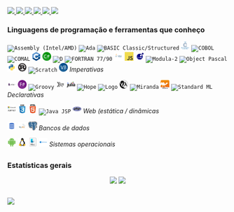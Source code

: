 <a href="https://www.youtube.com/c/JoseAugustoNavarroGarciaManzano" 
   target="_blank"><img src="https://img.shields.io/badge/YouTube-red?style=plastic" 
   target="_blank">
</a>
<a href="https://www.linkedin.com/in/augustomanzano/" 
   target="_blank"><img src="https://img.shields.io/badge/LinkedIn-blue?style=plastic"    
   target="_blank">
</a>
<a href="https://sourceforge.net/u/augustomanzano/profile" 
   target="_blank"><img src="https://img.shields.io/badge/SourceForge-orange?style=plastic" 
   target="_blank">
</a>
<a href="https://www.researchgate.net/profile/Jose-Augusto-Manzano" 
   target="_blank"><img src="https://img.shields.io/badge/ResearchGate-brigthgreen?style=plastic" 
   target="_blank">
</a>
<a href="https://orcid.org/0000-0001-9248-7765" 
   target="_blank"><img src="https://img.shields.io/badge/ORCID-yellow?style=plastic" 
   target="_blank">
</a>
<a href="http://lattes.cnpq.br/8184615061457853" 
   target="_blank"><img src="https://img.shields.io/badge/Lattes-blue?style=plastic" 
   target="_blank">
</a>

### Linguagens de programação e ferramentas que conheço
<code><img height="20" src="https://image.flaticon.com/icons/png/512/1088/1088504.png" title="Assembly (Intel/AMD)"></code>
<code><img height="20" src="https://www.pngjoy.com/pngl/67/1465582_typing-ada-programming-language-logo-transparent-png.png" title="Ada"></code>
<code><img height="20" src="https://cdn.icon-icons.com/icons2/326/PNG/256/Letter_B_blue_35053.png" title="BASIC Classic/Structured"></code>
<code><img height="20" src="https://raw.githubusercontent.com/github/explore/80688e429a7d4ef2fca1e82350fe8e3517d3494d/topics/c/c.png" title="C"></code>
<code><img height="20" src="https://i.dlpng.com/static/png/7202338_preview.png" title="COBOL"></code>
<code><img height="20" src="https://icons.iconarchive.com/icons/hydrattz/multipurpose-alphabet/256/Letter-C-pink-icon.png" title="COMAL"></code>
<code><img height="20" src="https://raw.githubusercontent.com/github/explore/80688e429a7d4ef2fca1e82350fe8e3517d3494d/topics/cpp/cpp.png" title="C++"></code>
<code><img height="20" src="https://raw.githubusercontent.com/github/explore/80688e429a7d4ef2fca1e82350fe8e3517d3494d/topics/csharp/csharp.png" title="C#"></code>
<code><img height="20" src="https://www.logo.wine/a/logo/D_(programming_language)/D_(programming_language)-Logo.wine.svg" title="D"></code>
<code><img height="20" src="https://cdn.icon-icons.com/icons2/2107/PNG/512/file_type_fortran_icon_130596.png" title="FORTRAN 77/90"></code>
<code><img height="20" src="https://raw.githubusercontent.com/github/explore/80688e429a7d4ef2fca1e82350fe8e3517d3494d/topics/java/java.png" title="Java"></code>
<code><img height="20" src="https://raw.githubusercontent.com/github/explore/80688e429a7d4ef2fca1e82350fe8e3517d3494d/topics/javascript/javascript.png" title="JavaScript"></code>
<code><img height="20" src="https://raw.githubusercontent.com/github/explore/80688e429a7d4ef2fca1e82350fe8e3517d3494d/topics/lua/lua.png" title="Lua"></code>
<code><img height="20" src="https://icons.iconarchive.com/icons/hydrattz/multipurpose-alphabet/256/Letter-M-black-icon.png" title="Modula-2"></code>
<code><img height="20" src="https://icons.iconarchive.com/icons/cjdowner/cryptocurrency/512/Pascal-Lite-icon.png" title="Object Pascal"></code>
<code><img height="20" src="https://raw.githubusercontent.com/github/explore/80688e429a7d4ef2fca1e82350fe8e3517d3494d/topics/python/python.png" title="Python"></code>
<code><img height="20" src="https://raw.githubusercontent.com/github/explore/80688e429a7d4ef2fca1e82350fe8e3517d3494d/topics/rust/rust.png" title="Rust"></code>
<code><img height="20" src="https://cdn.pngsumo.com/scratch-logo-png-and-scratch-logo-transparent-clipart-free-download-scratch-logo-png-260_260.jpg" title="Scratch"></code>
<code><img height="20" src="https://raw.githubusercontent.com/github/explore/80688e429a7d4ef2fca1e82350fe8e3517d3494d/topics/visual-basic/visual-basic.png" title="Visual Basic"></code>
<i>Imperativas</i>

<code><img height="20" src="https://raw.githubusercontent.com/github/explore/80688e429a7d4ef2fca1e82350fe8e3517d3494d/topics/elixir/elixir.png" title="Elixir"></code>
<code><img height="20" src="https://raw.githubusercontent.com/github/explore/80688e429a7d4ef2fca1e82350fe8e3517d3494d/topics/fsharp/fsharp.png" title="F#"></code>
<code><img height="20" src="https://www.pngfind.com/pngs/m/213-2138387_file-groovy-logo-svg-groovy-language-logo-hd.png" title="Groovy"></code>
<code><img height="20" src="https://raw.githubusercontent.com/github/explore/80688e429a7d4ef2fca1e82350fe8e3517d3494d/topics/haskell/haskell.png" title="Haskell"></code>
<code><img height="20" src="https://raw.githubusercontent.com/github/explore/80688e429a7d4ef2fca1e82350fe8e3517d3494d/topics/julia/julia.png" title="Julia"></code>
<code><img height="20" src="https://static.thenounproject.com/png/2927373-200.png" title="Hope"></code>
<code><img height="20" src="https://cdn.icon-icons.com/icons2/365/PNG/256/turtle-icon_36958.png" title="Logo"></code>
<code><img height="20" src="https://raw.githubusercontent.com/github/explore/80688e429a7d4ef2fca1e82350fe8e3517d3494d/topics/lisp/lisp.png" title="LispC"></code>
<code><img height="20" src="https://icons.iconarchive.com/icons/hydrattz/multipurpose-alphabet/256/Letter-M-red-icon.png" title="Miranda"></code>
<code><img height="20" src="https://raw.githubusercontent.com/github/explore/80688e429a7d4ef2fca1e82350fe8e3517d3494d/topics/ocaml/ocaml.png" title="Ocaml"></code>
<code><img height="20" src="https://icons.iconarchive.com/icons/hydrattz/multipurpose-alphabet/256/Letter-S-gold-icon.png" title="Standard ML"></code>
<i>Declarativas</i>

<code><img height="20" src="https://raw.githubusercontent.com/github/explore/80688e429a7d4ef2fca1e82350fe8e3517d3494d/topics/aspnet/aspnet.png" title="ASP.NET"></code>
<code><img height="20" src="https://raw.githubusercontent.com/github/explore/80688e429a7d4ef2fca1e82350fe8e3517d3494d/topics/css/css.png" title="CSS"></code>
<code><img height="20" src="https://raw.githubusercontent.com/github/explore/80688e429a7d4ef2fca1e82350fe8e3517d3494d/topics/html/html.png" title="HTML/XHTML"></code>
<code><img height="20" src="https://cdn.icon-icons.com/icons2/2107/PNG/512/file_type_jsp_icon_130498.png" title="Java JSP"></code>
<code><img height="20" src="https://raw.githubusercontent.com/github/explore/80688e429a7d4ef2fca1e82350fe8e3517d3494d/topics/php/php.png" title="PHP"></code>
<i>Web (estática / dinâmicas</i>

<code><img height="20" src="https://raw.githubusercontent.com/github/explore/80688e429a7d4ef2fca1e82350fe8e3517d3494d/topics/sql/sql.png" title="SQL"></code>
<code><img height="20" src="https://raw.githubusercontent.com/github/explore/80688e429a7d4ef2fca1e82350fe8e3517d3494d/topics/mysql/mysql.png" title="MySQL"></code>
<code><img height="20" src="https://raw.githubusercontent.com/github/explore/80688e429a7d4ef2fca1e82350fe8e3517d3494d/topics/postgresql/postgresql.png" title="PstgreSQL"></code>
<i>Bancos de dados</i>

<code><img height="20" src="https://raw.githubusercontent.com/github/explore/80688e429a7d4ef2fca1e82350fe8e3517d3494d/topics/android/android.png" title="Android"></code>
<code><img height="20" src="https://raw.githubusercontent.com/github/explore/80688e429a7d4ef2fca1e82350fe8e3517d3494d/topics/linux/linux.png" title="Linux"></code>
<code><img height="20" src="https://raw.githubusercontent.com/github/explore/80688e429a7d4ef2fca1e82350fe8e3517d3494d/topics/macos/macos.png" title="MacOS"></code>
<code><img height="20" src="https://raw.githubusercontent.com/github/explore/80688e429a7d4ef2fca1e82350fe8e3517d3494d/topics/windows/windows.png" title="Windows"></code>
<i>Sistemas operacionais</i>

##
### Estatísticas gerais

<p align="center">
  <img height="210px" 
    src="https://github-readme-stats.vercel.app/api/top-langs/?username=J-AugustoManzano&layout=compact&langs_count=10&hide=Rich Text Format,HTML,CSS,MATLAB&theme=merko"
  />
  <img height="150px" 
    src="https://github-readme-stats.vercel.app/api?username=J-AugustoManzano&count_private=true&show_icons=true&hide=contribs,prs,issues&theme=merko"
  />
</p>

##
 ![](https://visitor-badge.laobi.icu/badge?page_id=J-AugustoManzano.J-AugustoManzano&title=Visitas:)
